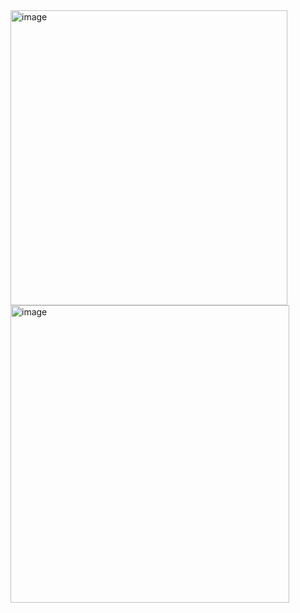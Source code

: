 <img width="443" height="472" alt="image" src="https://github.com/user-attachments/assets/a1588fc4-79f7-4b5f-9198-c09c9a8c367d" />
<img width="446" height="476" alt="image" src="https://github.com/user-attachments/assets/146aecb1-06e0-47ba-9bf5-668447383d0b" />
